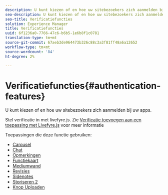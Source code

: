 ```yaml
---
description: U kunt kiezen of en hoe uw sitebezoekers zich aanmelden bij uw apps.
seo-description: U kunt kiezen of en hoe uw sitebezoekers zich aanmelden bij uw apps.
seo-title: Verificatiefuncties
solution: Experience Manager
title: Verificatiefuncties
uuid: 6f1236a0-7766-47c6-b6b5-1e6b8f1c0781
translation-type: tm+mt
source-git-commit: 67aeb3de964473b326c88c3a3f81ff48a6a12652
workflow-type: tm+mt
source-wordcount: '84'
ht-degree: 2%

---
```



# Verificatiefuncties{#authentication-features}

U kunt kiezen of en hoe uw sitebezoekers zich aanmelden bij uw apps.

Stel verificatie in met livefyre.js. Zie [Verificatie toevoegen aan een toepassing met Livefyre.js](/help/implementation/c-getting-started/c-implementation-process/c-using-livefyre.js-to-create-customize-and-use-apps-on-your-site.md) voor meer informatie

Toepassingen die deze functie gebruiken:

* [Carousel](../c-about-apps/c-carousel-app/c-carousel-app.md#c_carousel_app)
* [Chat](../c-about-apps/c-chat-app/c-chat-app.md#c_chat_app)
* [Opmerkingen](/help/using/c-about-apps/c-comments/c-comments.md)
* [Functiekaart](../c-about-apps/c-feature-card-app/c-feature-card-app.md#c_feature_card_app)
* [Mediumwand](../c-about-apps/c-media-wall-app/c-media-wall-app.md#c_media_wall_app)
* [Revisies](../c-about-apps/c-reviews-app/c-reviews-app.md#c_reviews_app)
* [Sidenotes](../c-about-apps/c-sidenotes-app/c-sidenotes-app.md#c_sidenotes_app)
* [Storiseren 2](../c-about-apps/c-storify2/c-storify2.md#c_storify2)
* [Knop Uploaden](../c-about-apps/c-upload-button-app/c-upload-button-app.md#c_upload_button_app)

